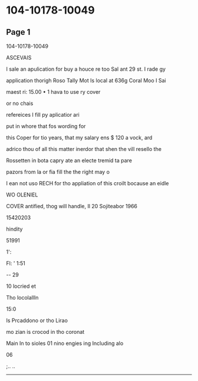 # 104-10178-10049

## Page 1

104-10178-10049

ASCEVAIS

I sale an apulication for buy a houce re too Sal ant 29 st. I rade gy

application thorigh Roso Tally Mot Is local at 636g Coral Moo I Sai

maest ri: 15.00 • 1 hava to use ry cover

or no chais

refereices I fill py aplicatior ari

put in whore that fos wording for

this Coper for tio years, that my salary ens $ 120 a vock, ard

adrico thou of all this matter inerdor that shen the vill resello the

Rossetten in bota capry ate an electe tremid ta pare

pazors from la or fia fill the the right may o

I ean not uso RECH for tho appliation of this croilt bocause an eidle

WO OLENIEL

COVER antified, thog will handle, Il 20 Sojiteabor 1966

15420203

hindity

51991

1':

Fl: ' 1:51

-- 29

10 locried et

Tho locolallIn

15:0

Is Prcaddono or tho Lirao

mo zian is crocod in tho coronat

Main In to sioles 01 nino engies ing Including alo

06

;.. ..

---

